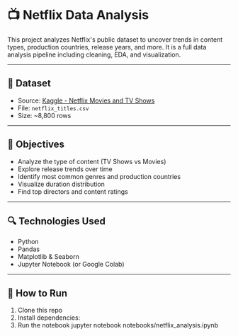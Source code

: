# 📺 Netflix Data Analysis

This project analyzes Netflix's public dataset to uncover trends in content types, production countries, release years, and more. It is a full data analysis pipeline including cleaning, EDA, and visualization.

---

## 📁 Dataset

- Source: [Kaggle - Netflix Movies and TV Shows](https://www.kaggle.com/datasets/shivamb/netflix-shows)
- File: `netflix_titles.csv`
- Size: ~8,800 rows

---

## 🎯 Objectives

- Analyze the type of content (TV Shows vs Movies)
- Explore release trends over time
- Identify most common genres and production countries
- Visualize duration distribution
- Find top directors and content ratings

---

## 🔍 Technologies Used

- Python
- Pandas
- Matplotlib & Seaborn
- Jupyter Notebook (or Google Colab)

---

## 🧪 How to Run

1. Clone this repo
2. Install dependencies:   
3. Run the notebook
jupyter notebook notebooks/netflix_analysis.ipynb
